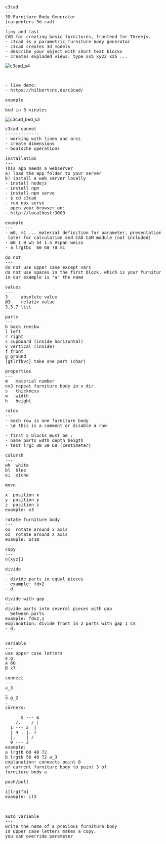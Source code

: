 <pre>
c3cad 
---
3D Furniture Body Generator
(carpenters-3d-cad)
---
tiny and fast
CAD for creating basic furnitures, frontend for Threejs.
- c3cad is a parametric furniture body generator
- c3cad creates 3d models
- describe your object with short text blocks
- creates exploded views: type xx5 xy22 xz5 ...
</pre>
![c3cad_s4](https://github.com/user-attachments/assets/d39c79fe-bdb2-43f2-910c-f34182f26697)
<pre>
  

- live demo:
- https://hilbertcnc.de/c3cad/
  
example
---
bed in 3 minutes
</pre>
![c3cad_bed_s3](https://github.com/user-attachments/assets/6530be92-2860-406e-bb28-b84e66130990)
<pre>
c3cad cannot
-------------
- working with lines and arcs
- create dimensions
- boolsche operations

installation
---
This app needs a webserver
a) load the app folder to your server
b) install a web server locally
- install nodejs
- install npm
- install npm serve
- $ cd c3cad
- run npx serve
- open your browser on: 
- http://localhost:3000

example
---
- m0, m1 ... material definition for parameter, presentation.
 later for calculation and CAD CAM module (not included)
- m0 1.9 wh 54 1.5 #span weiss
- a lrgtbc  60 60 70 m1

do not
---
do not use upper case except vars
do not use spaces in the first block, which is your furniture body name
in our example is "a" the name

values
---
3     absolute value
@3    relativ value
3,5,7 list

parts
---
b back rueckw
l left
r right
c cupboard (inside horizontal)
v vertical (inside)
f front
g ground
[gtlrfbvc] take one part (char)

properties
---
m   material number
nx3 repeat furniture body in x dir.
s   thickness
w   width
h   height 

rules
---
- each row is one furniture body
- \# this is a comment or disable a row

- first 5 blocks must be :
- name parts wdth depth heigth
- test lrgc 30 30 60 (centimeter)

colorsh
---
wh  white
bl  blue
ei  eiche
  
move
---
x  position x
y  position y
z  position z
example: x3

rotate furniture body
---
ox  rotate around x axis
oz  rotate around z axis
example: oz10

copy
---
n[xyz]3

divide
---
- divide parts in equal pieces
- example: fdx2
- <part>d<direction><number>

divide with gap
---
divide parts into several pieces with gap
  between parts
example: fdx2,1
explanation: divide front in 2 parts with gap 1 cm
- <part>d<direction><number>,<gap>


variable
---
use upper case letters
e.g.
A 60
B x7

connect
---
a_3
<name>_<corner>
a.g_2
<name>.<part>_<corner>
corners: </br>
      5 --- 6
    /.    / |
  1 --- 2  |
  | 4 . |. 7
  |.    | /
  0 --- 3 
example:
a lrgtb 60 40 72
b lrgtb 50 40 72 a_3
explanation: connects point 0
of current furniture body to point 3 of
furniture body a

push/pull
---
<part>i[lrgtfb]<value>
example: il3



auto variable
---
write the name of a previous furniture body
in Upper case letters makes a copy.
you can override parameter
</pre>
